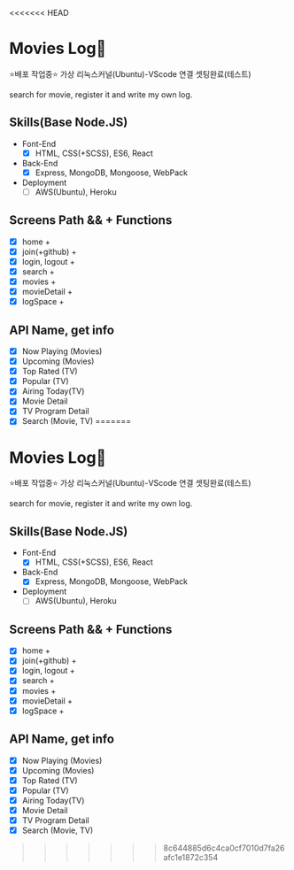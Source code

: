 <<<<<<< HEAD
# Movies Log🚀 
⭐배포 작업중⭐ 가상 리눅스커널(Ubuntu)-VScode 연결 셋팅완료(테스트)

search for movie, register it and write my own log.

## Skills(Base Node.JS)

- Font-End
  - [x] HTML, CSS(+SCSS), ES6, React
- Back-End
  - [x] Express, MongoDB, Mongoose, WebPack
- Deployment
  - [ ] AWS(Ubuntu), Heroku

## Screens Path && + Functions

- [x] home +
- [x] join(+github) +
- [x] login, logout +
- [x] search +
- [x] movies +
- [x] movieDetail +
- [x] logSpace +

## API Name, get info

- [x] Now Playing (Movies)
- [x] Upcoming (Movies)
- [x] Top Rated (TV)
- [x] Popular (TV)
- [x] Airing Today(TV)
- [x] Movie Detail
- [x] TV Program Detail
- [x] Search (Movie, TV)
=======
# Movies Log🚀 
⭐배포 작업중⭐ 가상 리눅스커널(Ubuntu)-VScode 연결 셋팅완료(테스트)

search for movie, register it and write my own log.

## Skills(Base Node.JS)

- Font-End
  - [x] HTML, CSS(+SCSS), ES6, React
- Back-End
  - [x] Express, MongoDB, Mongoose, WebPack
- Deployment
  - [ ] AWS(Ubuntu), Heroku

## Screens Path && + Functions

- [x] home +
- [x] join(+github) +
- [x] login, logout +
- [x] search +
- [x] movies +
- [x] movieDetail +
- [x] logSpace +

## API Name, get info

- [x] Now Playing (Movies)
- [x] Upcoming (Movies)
- [x] Top Rated (TV)
- [x] Popular (TV)
- [x] Airing Today(TV)
- [x] Movie Detail
- [x] TV Program Detail
- [x] Search (Movie, TV)
>>>>>>> 8c644885d6c4ca0cf7010d7fa26afc1e1872c354
